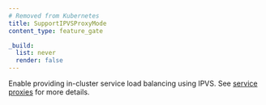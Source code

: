 ```yaml
---
# Removed from Kubernetes
title: SupportIPVSProxyMode
content_type: feature_gate

_build:
  list: never
  render: false
---
```

Enable providing in-cluster service load balancing using IPVS.
See [service proxies](/docs/reference/networking/virtual-ips/) for more details.
